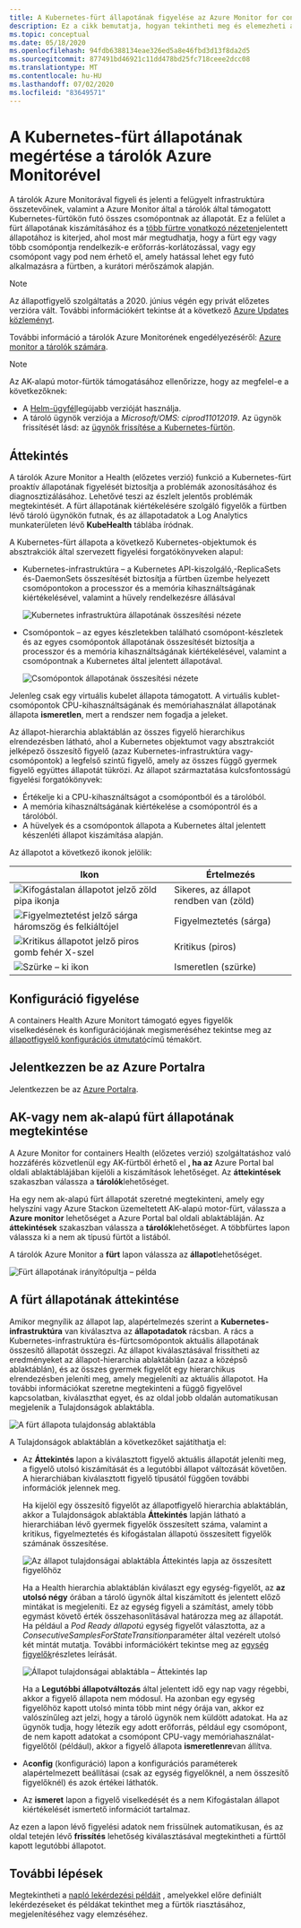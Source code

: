 ```yaml
---
title: A Kubernetes-fürt állapotának figyelése az Azure Monitor for containers szolgáltatással | Microsoft Docs
description: Ez a cikk bemutatja, hogyan tekintheti meg és elemezheti az AK-beli és a nem ak-beli fürtök állapotát a Azure Monitor for containers használatával.
ms.topic: conceptual
ms.date: 05/18/2020
ms.openlocfilehash: 94fdb6388134eae326ed5a8e46fbd3d13f8da2d5
ms.sourcegitcommit: 877491bd46921c11dd478bd25fc718ceee2dcc08
ms.translationtype: MT
ms.contentlocale: hu-HU
ms.lasthandoff: 07/02/2020
ms.locfileid: "83649571"
---
```

# <a name="understand-kubernetes-cluster-health-with-azure-monitor-for-containers"></a>A Kubernetes-fürt állapotának megértése a tárolók Azure Monitorével

A tárolók Azure Monitorával figyeli és jelenti a felügyelt infrastruktúra összetevőinek, valamint a Azure Monitor által a tárolók által támogatott Kubernetes-fürtökön futó összes csomópontnak az állapotát. Ez a felület a fürt állapotának kiszámításához és a [több fürtre vonatkozó nézeten](container-insights-analyze.md#multi-cluster-view-from-azure-monitor)jelentett állapotához is kiterjed, ahol most már megtudhatja, hogy a fürt egy vagy több csomópontja rendelkezik-e erőforrás-korlátozással, vagy egy csomópont vagy pod nem érhető el, amely hatással lehet egy futó alkalmazásra a fürtben, a kurátori mérőszámok alapján.

>[!NOTE]
>Az állapotfigyelő szolgáltatás a 2020. június végén egy privát előzetes verzióra vált. További információkért tekintse át a következő [Azure Updates közleményt](https://azure.microsoft.com/updates/ci-health-limited-preview/).
>

További információ a tárolók Azure Monitorének engedélyezéséről: [Azure monitor a tárolók számára](container-insights-onboard.md).

>[!NOTE]
>Az AK-alapú motor-fürtök támogatásához ellenőrizze, hogy az megfelel-e a következőknek:
>- A [Helm-ügyfél](https://helm.sh/docs/using_helm/)legújabb verzióját használja.
>- A tároló ügynök verziója a *Microsoft/OMS: ciprod11012019*. Az ügynök frissítését lásd: az [ügynök frissítése a Kubernetes-fürtön](container-insights-manage-agent.md#how-to-upgrade-the-azure-monitor-for-containers-agent).
>

## <a name="overview"></a>Áttekintés

A tárolók Azure Monitor a Health (előzetes verzió) funkció a Kubernetes-fürt proaktív állapotának figyelését biztosítja a problémák azonosításához és diagnosztizálásához. Lehetővé teszi az észlelt jelentős problémák megtekintését. A fürt állapotának kiértékelésére szolgáló figyelők a fürtben lévő tároló ügynökön futnak, és az állapotadatok a Log Analytics munkaterületen lévő **KubeHealth** táblába íródnak. 

A Kubernetes-fürt állapota a következő Kubernetes-objektumok és absztrakciók által szervezett figyelési forgatókönyveken alapul:

- Kubernetes-infrastruktúra – a Kubernetes API-kiszolgáló,-ReplicaSets és-DaemonSets összesítését biztosítja a fürtben üzembe helyezett csomópontokon a processzor és a memória kihasználtságának kiértékelésével, valamint a hüvely rendelkezésre állásával

    ![Kubernetes infrastruktúra állapotának összesítési nézete](./media/container-insights-health/health-view-kube-infra-01.png)

- Csomópontok – az egyes készletekben található csomópont-készletek és az egyes csomópontok állapotának összesítését biztosítja a processzor és a memória kihasználtságának kiértékelésével, valamint a csomópontnak a Kubernetes által jelentett állapotával.

    ![Csomópontok állapotának összesítési nézete](./media/container-insights-health/health-view-nodes-01.png)

Jelenleg csak egy virtuális kubelet állapota támogatott. A virtuális kublet-csomópontok CPU-kihasználtságának és memóriahasználat állapotának állapota **ismeretlen**, mert a rendszer nem fogadja a jeleket.

Az állapot-hierarchia ablaktáblán az összes figyelő hierarchikus elrendezésben látható, ahol a Kubernetes objektumot vagy absztrakciót jelképező összesítő figyelő (azaz Kubernetes-infrastruktúra vagy-csomópontok) a legfelső szintű figyelő, amely az összes függő gyermek figyelő együttes állapotát tükrözi. Az állapot származtatása kulcsfontosságú figyelési forgatókönyvek:

* Értékelje ki a CPU-kihasználtságot a csomópontból és a tárolóból.
* A memória kihasználtságának kiértékelése a csomópontról és a tárolóból.
* A hüvelyek és a csomópontok állapota a Kubernetes által jelentett készenléti állapot kiszámítása alapján.

Az állapotot a következő ikonok jelölik:

|Ikon|Értelmezés|  
|--------|-----------|  
|![Kifogástalan állapotot jelző zöld pipa ikonja](./media/container-insights-health/healthyicon.png)|Sikeres, az állapot rendben van (zöld)|  
|![Figyelmeztetést jelző sárga háromszög és felkiáltójel](./media/container-insights-health/warningicon.png)|Figyelmeztetés (sárga)|  
|![Kritikus állapotot jelző piros gomb fehér X-szel](./media/container-insights-health/criticalicon.png)|Kritikus (piros)|  
|![Szürke – ki ikon](./media/container-insights-health/grayicon.png)|Ismeretlen (szürke)|  

## <a name="monitor-configuration"></a>Konfiguráció figyelése

A containers Health Azure Monitort támogató egyes figyelők viselkedésének és konfigurációjának megismeréséhez tekintse meg az [állapotfigyelő konfigurációs útmutató](container-insights-health-monitors-config.md)című témakört.

## <a name="sign-in-to-the-azure-portal"></a>Jelentkezzen be az Azure Portalra

Jelentkezzen be az [Azure Portalra](https://portal.azure.com). 

## <a name="view-health-of-an-aks-or-non-aks-cluster"></a>AK-vagy nem ak-alapú fürt állapotának megtekintése

A Azure Monitor for containers Health (előzetes verzió) szolgáltatáshoz való hozzáférés közvetlenül egy AK-fürtből érhető el **, ha az** Azure Portal bal oldali ablaktáblájában kijelöli a kiszámítások lehetőséget. Az **áttekintések** szakaszban válassza a **tárolók**lehetőséget. 

Ha egy nem ak-alapú fürt állapotát szeretné megtekinteni, amely egy helyszíni vagy Azure Stackon üzemeltetett AK-alapú motor-fürt, válassza a **Azure monitor** lehetőséget a Azure Portal bal oldali ablaktábláján. Az **áttekintések** szakaszban válassza a **tárolók**lehetőséget.  A többfürtes lapon válassza ki a nem ak típusú fürtöt a listából.

A tárolók Azure Monitor a **fürt** lapon válassza az **állapot**lehetőséget.

![Fürt állapotának irányítópultja – példa](./media/container-insights-health/container-insights-health-page.png)

## <a name="review-cluster-health"></a>A fürt állapotának áttekintése

Amikor megnyílik az állapot lap, alapértelmezés szerint a **Kubernetes-infrastruktúra** van kiválasztva az **állapotadatok** rácsban.  A rács a Kubernetes-infrastruktúra és-fürtcsomópontok aktuális állapotának összesítő állapotát összegzi. Az állapot kiválasztásával frissítheti az eredményeket az állapot-hierarchia ablaktáblán (azaz a középső ablaktáblán), és az összes gyermek figyelőt egy hierarchikus elrendezésben jeleníti meg, amely megjeleníti az aktuális állapotot. Ha további információkat szeretne megtekinteni a függő figyelővel kapcsolatban, kiválaszthat egyet, és az oldal jobb oldalán automatikusan megjelenik a Tulajdonságok ablaktábla. 

![A fürt állapota tulajdonság ablaktábla](./media/container-insights-health/health-view-property-pane.png)

A Tulajdonságok ablaktáblán a következőket sajátíthatja el:

- Az **Áttekintés** lapon a kiválasztott figyelő aktuális állapotát jeleníti meg, a figyelő utolsó kiszámítását és a legutóbbi állapot változását követően. A hierarchiában kiválasztott figyelő típusától függően további információk jelennek meg.

    Ha kijelöl egy összesítő figyelőt az állapotfigyelő hierarchia ablaktáblán, akkor a Tulajdonságok ablaktábla **Áttekintés** lapján látható a hierarchiában lévő gyermek figyelők összesített száma, valamint a kritikus, figyelmeztetés és kifogástalan állapotú összesített figyelők számának összesítése. 

    ![Az állapot tulajdonságai ablaktábla Áttekintés lapja az összesített figyelőhöz](./media/container-insights-health/health-overview-aggregate-monitor.png)

    Ha a Health hierarchia ablaktáblán kiválaszt egy egység-figyelőt, az **az utolsó négy** órában a tároló ügynök által kiszámított és jelentett előző mintákat is megjeleníti. Ez az egység figyeli a számítást, amely több egymást követő érték összehasonlításával határozza meg az állapotát. Ha például a *Pod Ready állapotú* egység figyelőt választotta, az a *ConsecutiveSamplesForStateTransition*paraméter által vezérelt utolsó két mintát mutatja. További információkért tekintse meg az [egység figyelők](container-insights-health-monitors-config.md#unit-monitors)részletes leírását.
    
    ![Állapot tulajdonságai ablaktábla – Áttekintés lap](./media/container-insights-health/health-overview-unit-monitor.png)

    Ha a **Legutóbbi állapotváltozás** által jelentett idő egy nap vagy régebbi, akkor a figyelő állapota nem módosul. Ha azonban egy egység figyelőhöz kapott utolsó minta több mint négy órája van, akkor ez valószínűleg azt jelzi, hogy a tároló ügynök nem küldött adatokat. Ha az ügynök tudja, hogy létezik egy adott erőforrás, például egy csomópont, de nem kapott adatokat a csomópont CPU-vagy memóriahasználat-figyelőtől (például), akkor a figyelő állapota **ismeretlenre**van állítva.  

- A**config** (konfiguráció) lapon a konfigurációs paraméterek alapértelmezett beállításai (csak az egység figyelőknél, a nem összesítő figyelőknél) és azok értékei láthatók.
- Az **ismeret** lapon a figyelő viselkedését és a nem Kifogástalan állapot kiértékelését ismertető információt tartalmaz.

Az ezen a lapon lévő figyelési adatok nem frissülnek automatikusan, és az oldal tetején lévő **frissítés** lehetőség kiválasztásával megtekintheti a fürttől kapott legutóbbi állapotot.

## <a name="next-steps"></a>További lépések

Megtekintheti a [napló lekérdezési példáit](container-insights-log-search.md#search-logs-to-analyze-data) , amelyekkel előre definiált lekérdezéseket és példákat tekinthet meg a fürtök riasztásához, megjelenítéséhez vagy elemzéséhez.
